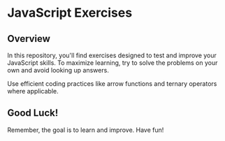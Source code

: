 # JavaScript Exercises

## Overview
In this repository, you'll find exercises designed to test and improve your JavaScript skills. 
To maximize learning, try to solve the problems on your own and avoid looking up answers.

Use efficient coding practices like arrow functions and ternary operators where applicable.

## Good Luck!
Remember, the goal is to learn and improve. Have fun!
